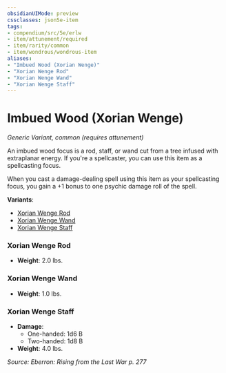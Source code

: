 ```yaml
---
obsidianUIMode: preview
cssclasses: json5e-item
tags:
- compendium/src/5e/erlw
- item/attunement/required
- item/rarity/common
- item/wondrous/wondrous-item
aliases: 
- "Imbued Wood (Xorian Wenge)"
- "Xorian Wenge Rod"
- "Xorian Wenge Wand"
- "Xorian Wenge Staff"
---
```

# Imbued Wood (Xorian Wenge)
*Generic Variant, common (requires attunement)*  


An imbued wood focus is a rod, staff, or wand cut from a tree infused with extraplanar energy. If you're a spellcaster, you can use this item as a spellcasting focus.

When you cast a damage-dealing spell using this item as your spellcasting focus, you gain a +1 bonus to one psychic damage roll of the spell.

**Variants**:
- [Xorian Wenge Rod](#Xorian%20Wenge%20Rod)
- [Xorian Wenge Wand](#Xorian%20Wenge%20Wand)
- [Xorian Wenge Staff](#Xorian%20Wenge%20Staff)

### Xorian Wenge Rod

- **Weight**: 2.0 lbs.

### Xorian Wenge Wand

- **Weight**: 1.0 lbs.

### Xorian Wenge Staff

- **Damage**:
  - One-handed: 1d6 B
  - Two-handed: 1d8 B
- **Weight**: 4.0 lbs.


*Source: Eberron: Rising from the Last War p. 277*